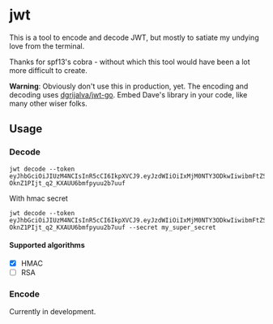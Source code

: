 # jwt
This is a tool to encode and decode JWT,
but mostly to satiate my undying love from the terminal.

Thanks for spf13's cobra - without which this tool would have 
been a lot more difficult to create.

**Warning**: Obviously don't use this in production, yet. 
The encoding and decoding uses [dgrijalva/jwt-go](https://github.com/dgrijalva/jwt-go).
Embed Dave's library in your code, like many other wiser folks.

## Usage
### Decode

```shell script
jwt decode --token eyJhbGciOiJIUzM4NCIsInR5cCI6IkpXVCJ9.eyJzdWIiOiIxMjM0NTY3ODkwIiwibmFtZSI6IkpvaG4gRG9lIiwiaWF0IjoxNTE2MjM5MDIyLCJleHAiOjE2MTYyMzkwMjJ9.7eZhwx58ujtOk7KmOIypMqDBRMqOPvb-OknZ1PIjt_q2_KXAUU6bmfpyuu2b7uuf
```

With hmac secret
```shell script
jwt decode --token eyJhbGciOiJIUzM4NCIsInR5cCI6IkpXVCJ9.eyJzdWIiOiIxMjM0NTY3ODkwIiwibmFtZSI6IkpvaG4gRG9lIiwiaWF0IjoxNTE2MjM5MDIyLCJleHAiOjE2MTYyMzkwMjJ9.7eZhwx58ujtOk7KmOIypMqDBRMqOPvb-OknZ1PIjt_q2_KXAUU6bmfpyuu2b7uuf --secret my_super_secret
```

#### Supported algorithms
- [x] HMAC
- [ ] RSA

### Encode
Currently in development.